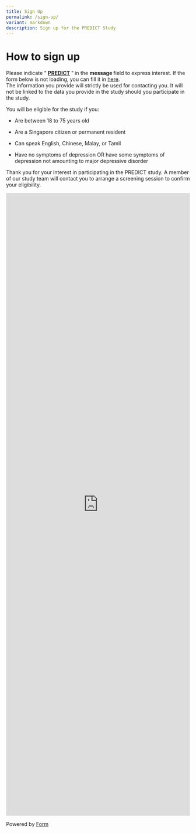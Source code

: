 ```yaml
---
title: Sign Up
permalink: /sign-up/
variant: markdown
description: Sign up for the PREDICT Study
---
```

<h1>How to sign up</h1>

<p>Please indicate " <strong><u>PREDICT</u> </strong>"<strong> </strong>in
the <strong>message </strong>field to express interest. If the form below
is not loading, you can fill it in <a href="https://form.gov.sg/61e8ac0f2ce86a0012869089" rel="noopener noreferrer nofollow" target="_blank">here</a>.
<br>The information you provide will strictly be used for contacting you.
It will not be linked to the data you provide in the study should you
participate in the study.

</p><p>You will be eligible for the study if you:
</p><ul data-tight="true" class="tight">
<li>
<p>Are between 18 to 75 years old</p>
</li>
<li>
<p>Are a Singapore citizen or permanent resident</p>
</li>
<li>
<p>Can speak English, Chinese, Malay, or Tamil</p>
</li>
<li>
<p>Have no symptoms of depression OR have some symptoms of depression not amounting to major depressive disorder</p>
</li>
</ul>
<p></p>

Thank you for your interest in participating in the PREDICT study. A member of our study team will contact you to arrange a screening session to confirm your eligibility.
<div class="iframe-wrapper">
<iframe style="width: 100%; height: 1700px" allowfullscreen="true" frameborder="0" src="https://form.gov.sg/61e8ac0f2ce86a0012869089"></iframe>
</div>
<p></p>
<p>Powered by <a href="https://form.gov.sg" rel="noopener noreferrer nofollow" target="_blank">Form</a>
</p>